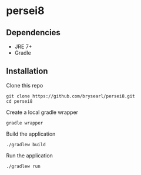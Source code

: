 # persei8

## Dependencies
* JRE 7+
* Gradle

## Installation
Clone this repo
```
git clone https://github.com/brysearl/persei8.git
cd persei8  
```

Create a local gradle wrapper
```
gradle wrapper
```

Build the application
```
./gradlew build
```

Run the application
```
./gradlew run
```
